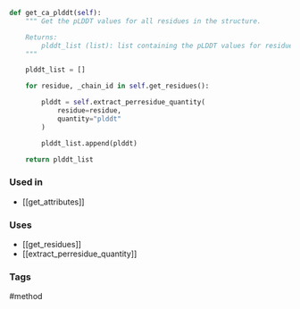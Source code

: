 ```python
def get_ca_plddt(self):
	""" Get the pLDDT values for all residues in the structure.

	Returns:
		plddt_list (list): list containing the pLDDT values for residue index.
	"""

	plddt_list = []

	for residue, _chain_id in self.get_residues():

		plddt = self.extract_perresidue_quantity(
			residue=residue,
			quantity="plddt"
		)

		plddt_list.append(plddt)

	return plddt_list
```

### Used in
- [[get_attributes]]

### Uses
- [[get_residues]]
- [[extract_perresidue_quantity]]

### Tags
#method 
